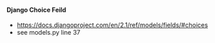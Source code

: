 #### Django Choice Feild
- https://docs.djangoproject.com/en/2.1/ref/models/fields/#choices
- see models.py line 37